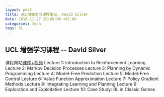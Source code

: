 ```yaml
---
layout: post
title: UCL增强学习课程笔记, David Silver
date: 2016-11-27 20:45:00 +01:00
categories: tech
tags: RL
---
```

## UCL 增强学习课程 -- David Silver
课程网站[课件+视频](http://www0.cs.ucl.ac.uk/staff/D.Silver/web/Teaching.html)
	Lecture 1: Introduction to Reinforcement Learning
	Lecture 2: Markov Decision Processes
	Lecture 3: Planning by Dynamic Programming
	Lecture 4: Model-Free Prediction
	Lecture 5: Model-Free Control
	Lecture 6: Value Function Approximation
	Lecture 7: Policy Gradient Methods
	Lecture 8: Integrating Learning and Planning
	Lecture 9: Exploration and Exploitation
	Lecture 10: Case Study: RL in Classic Games
